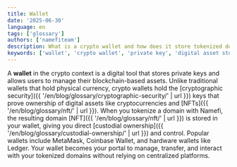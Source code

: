 ```yaml
---
title: Wallet
date: '2025-06-30'
language: en
tags: ['glossary']
authors: ['namefiteam']
description: What is a crypto wallet and how does it store tokenized domains?
keywords: ['wallet', 'crypto wallet', 'private key', 'digital asset storage', 'domain storage']
---
```


A **wallet** in the crypto context is a digital tool that stores private keys and allows users to manage their blockchain-based assets. Unlike traditional wallets that hold physical currency, crypto wallets hold the [cryptographic security]({{ '/en/blog/glossary/cryptographic-security/' | url }}) keys that prove ownership of digital assets like cryptocurrencies and [NFTs]({{ '/en/blog/glossary/nft/' | url }}). When you tokenize a domain with Namefi, the resulting domain [NFT]({{ '/en/blog/glossary/nft/' | url }}) is stored in your wallet, giving you direct [custodial ownership]({{ '/en/blog/glossary/custodial-ownership/' | url }}) and control. Popular wallets include MetaMask, Coinbase Wallet, and hardware wallets like Ledger. Your wallet becomes your portal to manage, transfer, and interact with your tokenized domains without relying on centralized platforms.